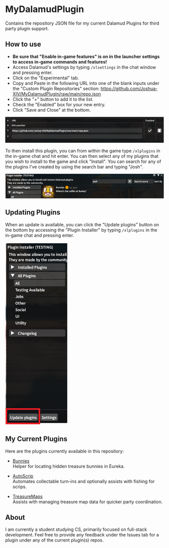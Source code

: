 ﻿# MyDalamudPlugin
Contains the repository JSON file for my current Dalamud Plugins for third party plugin support.

## How to use
* **Be sure that "Enable in-game features" is on in the launcher settings to access in-game commands and features!**
* Access Dalamud's settings by typing `/xlsettings` in the chat window and pressing enter.
* Click on the "Experimental" tab.
* Copy and Paste in the following URL into one of the blank inputs under the "Custom Plugin Repositories" section: https://github.com/Joshua-XIV/MyDalamudPlugin/raw/main/repo.json
* Click the "+" button to add it to the list.
* Check the "Enabled" box for your new entry.
* Click "Save and Close" at the bottom.
  
![Example of Custom Repo](https://raw.githubusercontent.com/Joshua-XIV/MyDalamudPlugin/main/images/repo.png)

To then install this plugin, you can from within the game type `/xlplugins` in the in-game chat and hit enter.
You can then select any of my plugins that you wish to install to the game and click "Install".
You can search for any of the plugins I've created by using the search bar and typing "Josh".

![Plugin Install Example](https://raw.githubusercontent.com/Joshua-XIV/MyDalamudPlugin/main/images/plugininstall.png)

## Updating Plugins

When an update is available, you can click the "Update plugins" button on the bottom by accessing the "Plugin Installer" by typing `/xlplugins` in the in-game chat and pressing enter.

![Plugin Update Example](https://raw.githubusercontent.com/Joshua-XIV/MyDalamudPlugin/main/images/imuupdateplugin.png)


## My Current Plugins

Here are the plugins currently available in this repository:

- [Bunnies](https://github.com/Joshua-XIV/Bunnies)  
Helper for locating hidden treasure bunnies in Eureka.

- [AutoScrip](https://github.com/Joshua-XIV/AutoScrip)  
Automates collectable turn-ins and optionally assists with fishing for scrips.

- [TreasureMaps](https://github.com/Joshua-XIV/TreasureMaps)  
Assists with managing treasure map data for quicker party coordination.

## About

I am currently a student studying CS, primarily focused on full-stack development. Feel free to provide any feedback under the Issues tab for a plugin under any of the current plugin(s) repos.
